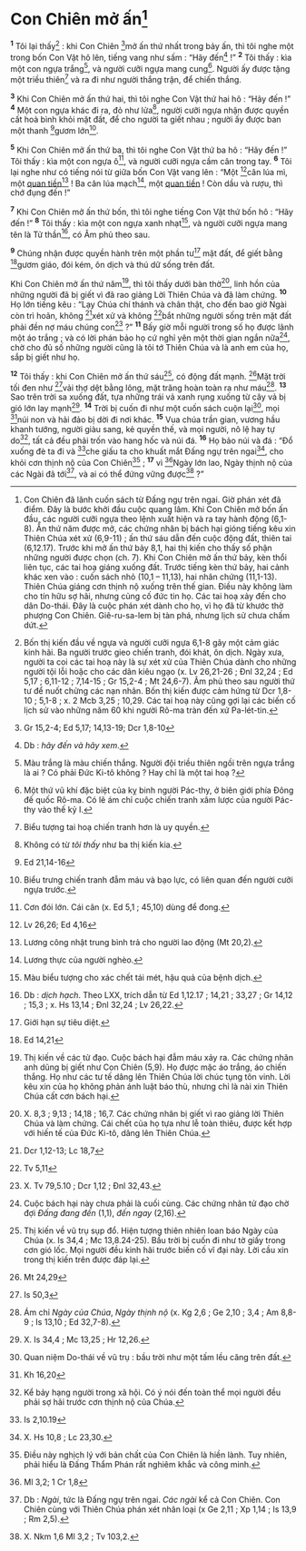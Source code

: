 # Con Chiên mở ấn[^1]
<sup><b>1</b></sup> Tôi lại thấy[^2] : khi Con Chiên [^1*]mở ấn thứ nhất trong bảy ấn, thì tôi nghe một trong bốn Con Vật hô lên, tiếng vang như sấm : “Hãy đến[^3] !” <sup><b>2</b></sup> Tôi thấy : kìa một con ngựa trắng[^4], và người cưỡi ngựa mang cung[^5]. Người ấy được tặng một triều thiên[^6] và ra đi như người thắng trận, để chiến thắng.

<sup><b>3</b></sup> Khi Con Chiên mở ấn thứ hai, thì tôi nghe Con Vật thứ hai hô : “Hãy đến !” <sup><b>4</b></sup> Một con ngựa khác đi ra, đỏ như lửa[^7], người cưỡi ngựa nhận được quyền cất hoà bình khỏi mặt đất, để cho người ta giết nhau ; người ấy được ban một thanh [^2*]gươm lớn[^8].

<sup><b>5</b></sup> Khi Con Chiên mở ấn thứ ba, thì tôi nghe Con Vật thứ ba hô : “Hãy đến !” Tôi thấy : kìa một con ngựa ô[^9], và người cưỡi ngựa cầm cân trong tay. <sup><b>6</b></sup> Tôi lại nghe như có tiếng nói từ giữa bốn Con Vật vang lên : “Một [^3*]cân lúa mì, một [quan tiền]()[^10] ! Ba cân lúa mạch[^11], một [quan tiền]() ! Còn dầu và rượu, thì chớ đụng đến !”

<sup><b>7</b></sup> Khi Con Chiên mở ấn thứ bốn, thì tôi nghe tiếng Con Vật thứ bốn hô : “Hãy đến !” <sup><b>8</b></sup> Tôi thấy : kìa một con ngựa xanh nhạt[^12], và người cưỡi ngựa mang tên là Tử thần[^13], có Âm phủ theo sau.

<sup><b>9</b></sup> Chúng nhận được quyền hành trên một phần tư[^14] mặt đất, để giết bằng [^4*]gươm giáo, đói kém, ôn dịch và thú dữ sống trên đất.

Khi Con Chiên mở ấn thứ năm[^15], thì tôi thấy dưới bàn thờ[^16], linh hồn của những người đã bị giết vì đã rao giảng Lời Thiên Chúa và đã làm chứng. <sup><b>10</b></sup> Họ lớn tiếng kêu : “Lạy Chúa chí thánh và chân thật, cho đến bao giờ Ngài còn trì hoãn, không [^5*]xét xử và không [^6*]bắt những người sống trên mặt đất phải đền nợ máu chúng con[^17] ?” <sup><b>11</b></sup> Bấy giờ mỗi người trong số họ được lãnh một áo trắng ; và có lời phán bảo họ cứ nghỉ yên một thời gian ngắn nữa[^18], chờ cho đủ số những người cũng là tôi tớ Thiên Chúa và là anh em của họ, sắp bị giết như họ.

<sup><b>12</b></sup> Tôi thấy : khi Con Chiên mở ấn thứ sáu[^19], có động đất mạnh. [^7*]Mặt trời tối đen như [^8*]vải thợ dệt bằng lông, mặt trăng hoàn toàn ra như máu[^20]. <sup><b>13</b></sup> Sao trên trời sa xuống đất, tựa những trái vả xanh rụng xuống từ cây vả bị gió lớn lay mạnh[^21]. <sup><b>14</b></sup> Trời bị cuốn đi như một cuốn sách cuộn lại[^22], mọi [^9*]núi non và hải đảo bị dời đi nơi khác. <sup><b>15</b></sup> Vua chúa trần gian, vương hầu khanh tướng, người giàu sang, kẻ quyền thế, và mọi người, nô lệ hay tự do[^23], tất cả đều phải trốn vào hang hốc và núi đá. <sup><b>16</b></sup> Họ bảo núi và đá : “Đổ xuống đè ta đi và [^10*]che giấu ta cho khuất mắt Đấng ngự trên ngai[^24], cho khỏi cơn thịnh nộ của Con Chiên[^25] ; <sup><b>17</b></sup> vì [^11*]Ngày lớn lao, Ngày thịnh nộ của các Ngài đã tới[^26], và ai có thể đứng vững được[^27] ?”

[^1]: Con Chiên đã lãnh cuốn sách từ Đấng ngự trên ngai. Giờ phán xét đã điểm. Đây là bước khởi đầu cuộc quang lâm. Khi Con Chiên mở bốn ấn đầu, các người cưỡi ngựa theo lệnh xuất hiện và ra tay hành động (6,1-8). Ấn thứ năm được mở, các chứng nhân bị bách hại gióng tiếng kêu xin Thiên Chúa xét xử (6,9-11) ; ấn thứ sáu dẫn đến cuộc động đất, thiên tai (6,12.17). Trước khi mở ấn thứ bảy 8,1, hai thị kiến cho thấy số phận những người được chọn (ch. 7). Khi Con Chiên mở ấn thứ bảy, kèn thổi liên tục, các tai hoạ giáng xuống đất. Trước tiếng kèn thứ bảy, hai cảnh khác xen vào : cuốn sách nhỏ (10,1 – 11,13), hai nhân chứng (11,1-13). Thiên Chúa giáng cơn thịnh nộ xuống trên thế gian. Điều này không làm cho tín hữu sợ hãi, nhưng củng cố đức tin họ. Các tai hoạ xảy đến cho dân Do-thái. Đây là cuộc phán xét dành cho họ, vì họ đã từ khước thờ phượng Con Chiên. Giê-ru-sa-lem bị tàn phá, nhưng lịch sử chưa chấm dứt.
[^2]: Bốn thị kiến đầu về ngựa và người cưỡi ngựa 6,1-8 gây một cảm giác kinh hãi. Ba người trước gieo chiến tranh, đói khát, ôn dịch. Ngày xưa, người ta coi các tai hoạ này là sự xét xử của Thiên Chúa dành cho những người tội lỗi hoặc cho các dân kiêu ngạo (x. Lv 26,21-26 ; Đnl 32,24 ; Ed 5,17 ; 6,11-12 ; 7,14-15 ; Gr 15,2-4 ; Mt 24,6-7). Âm phủ theo sau người thứ tư để nuốt chửng các nạn nhân. Bốn thị kiến được cảm hứng từ Dcr 1,8-10 ; 5,1-8 ; x. 2 Mcb 3,25 ; 10,29. Các tai hoạ này cũng gợi lại các biến cố lịch sử vào những năm 60 khi người Rô-ma tràn đến xứ Pa-lét-tin.
[^3]: Db : *hãy đến và hãy xem*.
[^4]: Màu trắng là màu chiến thắng. Người đội triều thiên ngồi trên ngựa trắng là ai ? Có phải Đức Ki-tô không ? Hay chỉ là một tai hoạ ?
[^5]: Một thứ vũ khí đặc biệt của kỵ binh người Pác-thy, ở biên giới phía Đông đế quốc Rô-ma. Có lẽ ám chỉ cuộc chiến tranh xâm lược của người Pác-thy vào thế kỷ I.
[^6]: Biểu tượng tai hoạ chiến tranh hơn là uy quyền.
[^7]: Không có từ *tôi thấy* như ba thị kiến kia.
[^8]: Biểu trưng chiến tranh đẫm máu và bạo lực, có liên quan đến người cưỡi ngựa trước.
[^9]: Cơn đói lớn. Cái cân (x. Ed 5,1 ; 45,10) dùng để đong.
[^10]: Lương công nhật trung bình trả cho người lao động (Mt 20,2).
[^11]: Lương thực của người nghèo.
[^12]: Màu biểu tượng cho xác chết tái mét, hậu quả của bệnh dịch.
[^13]: Db : *dịch hạch*. Theo LXX, trích dẫn từ Ed 1,12.17 ; 14,21 ; 33,27 ; Gr 14,12 ; 15,3 ; x. Hs 13,14 ; Đnl 32,24 ; Lv 26,22.
[^14]: Giới hạn sự tiêu diệt.
[^15]: Thị kiến về các tử đạo. Cuộc bách hại đẫm máu xảy ra. Các chứng nhân anh dũng bị giết như Con Chiên (5,9). Họ được mặc áo trắng, áo chiến thắng. Họ như các tư tế dâng lên Thiên Chúa lời chúc tụng tôn vinh. Lời kêu xin của họ không phản ánh luật báo thù, nhưng chỉ là nài xin Thiên Chúa cất cơn bách hại.
[^16]: X. 8,3 ; 9,13 ; 14,18 ; 16,7. Các chứng nhân bị giết vì rao giảng lời Thiên Chúa và làm chứng. Cái chết của họ tựa như lễ toàn thiêu, được kết hợp với hiến tế của Đức Ki-tô, dâng lên Thiên Chúa.
[^17]: X. Tv 79,5.10 ; Dcr 1,12 ; Đnl 32,43.
[^18]: Cuộc bách hại này chưa phải là cuối cùng. Các chứng nhân tử đạo chờ đợi *Đấng đang đến* (1,1), *đến ngay* (2,16).
[^19]: Thị kiến về vũ trụ sụp đổ. Hiện tượng thiên nhiên loan báo Ngày của Chúa (x. Is 34,4 ; Mc 13,8.24-25). Bầu trời bị cuốn đi như tờ giấy trong cơn gió lốc. Mọi người đều kinh hãi trước biến cố vĩ đại này. Lời cầu xin trong thị kiến trên được đáp lại.
[^20]: Ám chỉ *Ngày của Chúa*, *Ngày thịnh nộ* (x. Kg 2,6 ; Ge 2,10 ; 3,4 ; Am 8,8-9 ; Is 13,10 ; Ed 32,7-8).
[^21]: X. Is 34,4 ; Mc 13,25 ; Hr 12,26.
[^22]: Quan niệm Do-thái về vũ trụ : bầu trời như một tấm lều căng trên đất.
[^23]: Kể bảy hạng người trong xã hội. Có ý nói đến toàn thể mọi người đều phải sợ hãi trước cơn thịnh nộ của Chúa.
[^24]: X. Hs 10,8 ; Lc 23,30.
[^25]: Điều này nghịch lý với bản chất của Con Chiên là hiền lành. Tuy nhiên, phải hiểu là Đấng Thẩm Phán rất nghiêm khắc và công minh.
[^26]: Db : *Ngài*, tức là Đấng ngự trên ngai. *Các ngài* kể cả Con Chiên. Con Chiên cùng với Thiên Chúa phán xét nhân loại (x Ge 2,11 ; Xp 1,14 ; Is 13,9 ; Rm 2,5).
[^27]: X. Nkm 1,6 Ml 3,2 ; Tv 103,2.
[^1*]: Gr 15,2-4; Ed 5,17; 14,13-19; Dcr 1,8-10
[^2*]: Ed 21,14-16
[^3*]: Lv 26,26; Ed 4,16
[^4*]: Ed 14,21
[^5*]: Dcr 1,12-13; Lc 18,7
[^6*]: Tv 5,11
[^7*]: Mt 24,29
[^8*]: Is 50,3
[^9*]: Kh 16,20
[^10*]: Is 2,10.19
[^11*]: Ml 3,2; 1 Cr 1,8